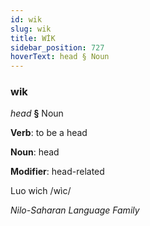 ```yaml
---
id: wik
slug: wik
title: WİK
sidebar_position: 727
hoverText: head § Noun
---
```


### wik

*head* **§** Noun

**Verb**: to be a head

**Noun**: head

**Modifier**: head-related

Luo wich /wìc/

*Nilo-Saharan Language Family*
